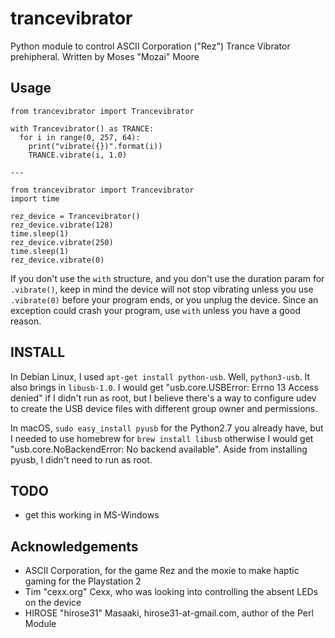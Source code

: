 # trancevibrator
Python module to control ASCII Corporation ("Rez") Trance Vibrator prehipheral.
Written by Moses "Mozai" Moore

## Usage

    from trancevibrator import Trancevibrator

    with Trancevibrator() as TRANCE:
      for i in range(0, 257, 64):
        print("vibrate({})".format(i))
        TRANCE.vibrate(i, 1.0)

    ---

    from trancevibrator import Trancevibrator
    import time

    rez_device = Trancevibrator()
    rez_device.vibrate(128)
    time.sleep(1)
    rez_device.vibrate(250)
    time.sleep(1)
    rez_device.vibrate(0)

If you don't use the `with` structure, and you don't use the duration param
for `.vibrate()`, keep in mind the device will not stop vibrating unless
you use `.vibrate(0)` before your program ends, or you unplug the device.
Since an exception could crash your program, use `with` unless you have
a good reason.

## INSTALL

In Debian Linux, I used `apt-get install python-usb`.  Well,
`python3-usb`.  It also brings in `libusb-1.0`.  I would get
"usb.core.USBError: Errno 13 Access denied" if I didn't run as root,
but I believe there's a way to configure udev to create the USB device
files with different group owner and permissions.

In macOS, `sudo easy_install pyusb` for the Python2.7 you already have,
but I needed to use homebrew for `brew install libusb` otherwise I would
get "usb.core.NoBackendError: No backend available".  Aside from installing
pyusb, I didn't need to run as root.


## TODO
- get this working in MS-Windows


## Acknowledgements
- ASCII Corporation, for the game Rez and the moxie to make haptic gaming
  for the Playstation 2
- Tim "cexx.org" Cexx, who was looking into controlling the absent LEDs
  on the device
- HIROSE "hirose31" Masaaki, hirose31-at-gmail.com, author of the Perl Module

